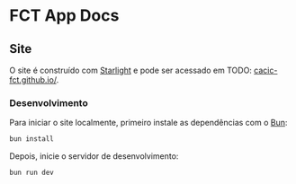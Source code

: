 # FCT App Docs

## Site

O site é construído com [Starlight](https://starlight.astro.build/) e pode ser acessado em TODO: [cacic-fct.github.io/](https://cacic-fct.github.io/).

### Desenvolvimento

Para iniciar o site localmente, primeiro instale as dependências com o [Bun](https://bun.sh/):

```bash
bun install
```

Depois, inicie o servidor de desenvolvimento:

```bash
bun run dev
```
